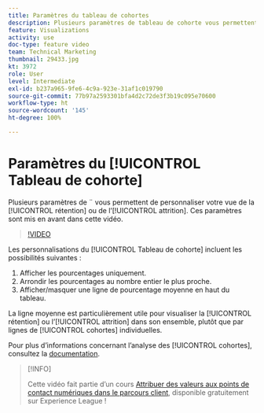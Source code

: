```yaml
---
title: Paramètres du tableau de cohortes
description: Plusieurs paramètres de tableau de cohorte vous permettent de personnaliser votre vue de la rétention ou de l’attrition. Ces paramètres sont mis en avant dans cette vidéo.
feature: Visualizations
activity: use
doc-type: feature video
team: Technical Marketing
thumbnail: 29433.jpg
kt: 3972
role: User
level: Intermediate
exl-id: b237a965-9fe6-4c9a-923e-31af1c019790
source-git-commit: 77b97a2593301bfa4d2c72de3f3b19c095e70600
workflow-type: ht
source-wordcount: '145'
ht-degree: 100%

---
```


# Paramètres du [!UICONTROL Tableau de cohorte]

Plusieurs paramètres de ¨ vous permettent de personnaliser votre vue de la [!UICONTROL rétention] ou de l’[!UICONTROL attrition]. Ces paramètres sont mis en avant dans cette vidéo.

>[!VIDEO](https://video.tv.adobe.com/v/29433/?quality=12)

Les personnalisations du [!UICONTROL Tableau de cohorte] incluent les possibilités suivantes :

1. Afficher les pourcentages uniquement.
1. Arrondir les pourcentages au nombre entier le plus proche.
1. Afficher/masquer une ligne de pourcentage moyenne en haut du tableau.

La ligne moyenne est particulièrement utile pour visualiser la [!UICONTROL rétention] ou l’[!UICONTROL attrition] dans son ensemble, plutôt que par lignes de [!UICONTROL cohortes] individuelles.

Pour plus d’informations concernant l’analyse des [!UICONTROL cohortes], consultez la [documentation](https://experienceleague.adobe.com/docs/analytics/analyze/analysis-workspace/visualizations/cohort-table/t-cohort.html?lang=fr).

>[!INFO]
>
> Cette vidéo fait partie d’un cours [Attribuer des valeurs aux points de contact numériques dans le parcours client](https://experienceleague.adobe.com/?recommended=Analytics-U-1-2020.2), disponible gratuitement sur Experience League !